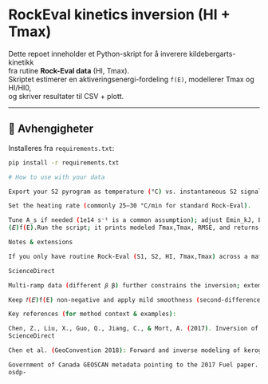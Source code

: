 # RockEval kinetics inversion (HI + Tmax)

Dette repoet inneholder et Python-skript for å inverere kildebergarts-kinetikk  
fra rutine **Rock-Eval data** (HI, Tmax).  
Skriptet estimerer en aktiveringsenergi-fordeling `f(E)`, modellerer Tmax og HI/HI0,  
og skriver resultater til CSV + plott.

---

## 🔧 Avhengigheter

Installeres fra `requirements.txt`:

```bash
pip install -r requirements.txt

# How to use with your data

Export your S2 pyrogram as temperature (°C) vs. instantaneous S2 signal (e.g., mg HC/g/°C). If your instrument exports cumulative S2, differentiate numerically first.

Set the heating rate (commonly 25–30 °C/min for standard Rock-Eval).

Tune A_s if needed (1e14 s⁻¹ is a common assumption); adjust Emin_kJ, Emax_kJ, nE, and reg_lambda to stabilize/smooth 𝑓
(𝐸)f(E).Run the script; it prints modeled 𝑇max,Tmax, RMSE, and returns 𝑓(𝐸)f(E). The plotting block shows the fit and the recovered energy distribution.

Notes & extensions

If you only have routine Rock-Eval (S1, S2, HI, 𝑇max,Tmax) across a maturity series (no full pyrograms), you can adapt this by fitting model-predicted 𝑇max and HI across samples instead of the full rate curve (that’s essentially the idea in Chen et al., 2017; you would forward-model pyrograms for trial kinetics at each maturity proxy, then match observables).

ScienceDirect

Multi-ramp data (different 𝛽 β) further constrains the inversion; extend build_kernel per ramp and stack rows.

Keep 𝑓(𝐸)f(E) non-negative and apply mild smoothness (second-difference) to avoid spurious spikes—typical in ill-posed inversions. A modest reg_lambda (0.1–0.5) usually works well.

Key references (for method context & examples):

Chen, Z., Liu, X., Guo, Q., Jiang, C., & Mort, A. (2017). Inversion of source rock hydrocarbon generation kinetics from Rock-Eval data. Fuel, 194, 91–101. (Concept/motivation; routine Rock-Eval used for kinetic inversion.) 
ScienceDirect

Chen et al. (GeoConvention 2018): Forward and inverse modeling of kerogen generation kinetics based on routine Rock-Eval pyrolysis… (Helpful overview slides.) GeoConvention | Earth Science Conference

Government of Canada GEOSCAN metadata pointing to the 2017 Fuel paper. 
osdp-
